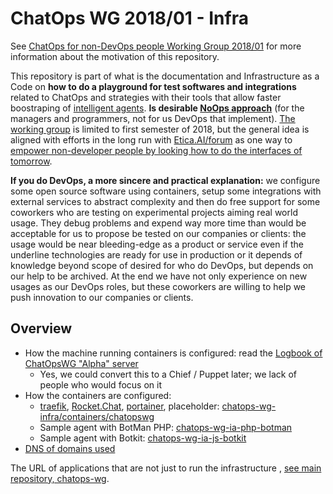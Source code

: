 # ChatOps WG 2018/01 - Infra
See [ChatOps for non-DevOps people Working Group 2018/01](https://github.com/fititnt/chatops-wg)
for more information about the motivation of this repository.

This repository is part of what is the documentation and Infrastructure as a
Code on **how to do a playground for test softwares and integrations** related
to ChatOps and strategies with their tools that allow faster boostraping of
[intelligent agents](https://en.wikipedia.org/wiki/Intelligent_agent).
**Is desirable [NoOps approach](http://searchcloudapplications.techtarget.com/definition/noops)**
(for the managers and programmers, not for us DevOps that implement).
[The working group](https://github.com/fititnt/chatops-wg) is limited to first
semester of 2018, but the general idea is aligned with efforts in the long run
with [Etica.AI/forum](https://github.com/EticaAI/forum) as one way to [empower non-developer people by looking how to do the interfaces of tomorrow](https://www.youtube.com/watch?time_continue=1125&v=zhkTHkIZJEc).

**If you do DevOps, a more sincere and practical explanation:** we configure
some open source software using containers, setup some integrations with
external services to abstract complexity and then do free support for some
coworkers who are testing on experimental projects aiming real world usage.
They debug problems and expend way more time than would be acceptable
for us to propose be tested on our companies or clients: the usage would be near
bleeding-edge as a product or service even if the underline technologies are
ready for use in production or it depends of knowledge beyond scope of desired
for who do DevOps, but depends on our help to be archived. At the end we have
not only experience on new usages as our DevOps roles, but these coworkers are
willing to help we push innovation to our companies or clients.

## Overview

<!--
TL;DR: a [virtual machine is used  configured to run docker containers](logbook/chatopswg.sh)

### Shortcuts

#### URLs

- [Traefik](https://github.com/containous/traefik), our load balancer: <http://traefik.chatopswg.xyz:8080>
  - _Note: This URL is publicly available for educational reasons. Is not a good idea expose this trafik URL to projects in production._
- [Portainer](https://github.com/portainer/portainer), Simple management UI for Docker: <https://portainer.chatopswg.xyz>
  - Contact us for password

The URL of applications that are not just to run the infrastructure
, [see main repository, chatops-wg](https://github.com/fititnt/chatops-wg).


#### How things are configured:

-->

- How the machine running containers is configured: read the [Logbook of ChatOpsWG "Alpha" server](logbook/chatopswg.sh)
  - Yes, we could convert this to a Chief / Puppet later; we lack of people who would focus on it
- How the containers are configured:
  - [traefik](https://github.com/containous/traefik), [Rocket.Chat](https://github.com/RocketChat/Rocket.Chat), [portainer](https://github.com/portainer/portainer), placeholder: [chatops-wg-infra/containers/chatopswg](containers/chatopswg)
  - Sample agent with BotMan PHP: [chatops-wg-ia-php-botman](https://github.com/fititnt/chatops-wg-ia-php-botman)
  - Sample agent with Botkit: [chatops-wg-ia-js-botkit](https://github.com/fititnt/chatops-wg-ia-js-botkit)
- [DNS of domains used](dns.tsv)

The URL of applications that are not just to run the infrastructure
, [see main repository, chatops-wg](https://github.com/fititnt/chatops-wg).

<!--

### The concept: the motivation
The general idea is document the process of all that could be possible in
the lifetime of the working group.

_TODO: write about https://en.wikipedia.org/wiki/Bootstrapping#Business (fititnt, 2018-03-03 22:44 BRT)_

_TODO: write about https://en.wikipedia.org/wiki/Minimum_viable_product (fititnt, 2018-03-03 22:44 BRT)_

_TODO: add the real overview (fititnt, 2018-03-03 21:53 BRT)_


## Important notice

_TODO: write that we need more people who would do real usage than who do 
devops, since takes time for each group trying something advance they
knowledge than the potencial of how provice infra setup and support (fititnt, 2018-03-11 01:50 BRT)_

Document work done in infrastructure is easier than the other areas of the group,
since we can do [Infrastrutucre as a Code](https://en.wikipedia.org/wiki/Infrastructure_as_Code).
But for other areas on this working group, there is no direct equivalent to a
`docker-compose up` [1] from knowledge need for things like [how to
design a chatbot (Portuguese)](https://brasil.uxdesign.cc/ux-e-chatbots-boas-pr%C3%A1ticas-para-desenhar-interfaces-conversacionais-9beb0ba293f2).


1: `docker-compose up` is a (... TODO: explain the meaning (fititnt, 2018-03-10 14:36 BRT))

-->